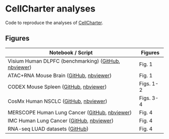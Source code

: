 # CellCharter analyses

Code to reproduce the analyses of [CellCharter](https://www.biorxiv.org/content/10.1101/2023.01.10.523386v1).

## Figures
| Notebook / Script              | Figures         |
|--------------------------------|-----------------|
|  Visium Human DLPFC (benchmarking) ([GitHub](https://github.com/CSOgroup/cellcharter_analyses/blob/main/visium_human_dlpfc.ipynb), [nbviewer](https://nbviewer.org/github/CSOgroup/cellcharter_analyses/blob/main/visium_human_dlpfc.ipynb)) | Fig. 1 |
|  ATAC+RNA Mouse Brain ([GitHub](https://github.com/CSOgroup/cellcharter_analyses/blob/main/ATAC-RNA_mouse_brain.ipynb), [nbviewer](https://nbviewer.org/github/CSOgroup/cellcharter_analyses/blob/main/ATAC-RNA_mouse_brain.ipynb)) | Fig. 1 |
|  CODEX Mouse Spleen ([GitHub](https://github.com/CSOgroup/cellcharter_analyses/blob/main/codex_mouse_spleen.ipynb), [nbviewer](https://nbviewer.org/github/CSOgroup/cellcharter_analyses/blob/main/codex_mouse_spleen.ipynb)) | Figs. 1-2 |
|  CosMx Human NSCLC ([GitHub](https://github.com/CSOgroup/cellcharter_analyses/blob/main/cosmx_human_nsclc.ipynb), [nbviewer](https://nbviewer.org/github/CSOgroup/cellcharter_analyses/blob/main/cosmx_human_nsclc.ipynb)) | Figs. 3-4 |
|  MERSCOPE Human Lung Cancer ([GitHub](https://github.com/CSOgroup/cellcharter_analyses/blob/main/merscope_human_lung_cancer.ipynb), [nbviewer](https://nbviewer.org/github/CSOgroup/cellcharter_analyses/blob/main/merscope_human_lung_cancer.ipynb)) | Fig. 4 |
|  IMC Human Lung Cancer ([GitHub](https://github.com/CSOgroup/cellcharter_analyses/blob/main/imc_human_lung_cancer.ipynb), [nbviewer](https://nbviewer.org/github/CSOgroup/cellcharter_analyses/blob/main/imc_human_lung_cancer.ipynb)) | Fig. 4|
|  RNA-seq LUAD datasets ([GitHub](https://github.com/CSOgroup/cellcharter_analyses/blob/main/hypoxia_neutrophils_bulkDatasets_analyses.R)) | Fig. 4|
